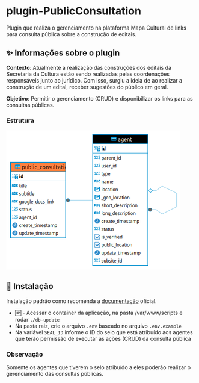 # plugin-PublicConsultation

Plugin que realiza o gerenciamento na plataforma Mapa Cultural de links para consulta pública sobre a construção de editais.

## ✨ Informações sobre o plugin

**Contexto**: Atualmente a realização das construções dos editais da Secretaria da Cultura estão sendo realizadas pelas coordenações responsáveis junto ao jurídico. Com isso, surgiu a ideia de ao realizar a construção de um edital, receber sugestões do público em geral.

**Objetivo**: Permitir o gerenciamento (CRUD) e disponibilizar os links para as consultas públicas.

### Estrutura

![db-structure](db-structure.png)

## 🚀 Instalação

Instalação padrão como recomenda a [documentação](https://mapasculturais.gitbook.io/documentacao-para-desenvolvedores/formacao-para-desenvolvedores/plugins) oficial.

- 🆙 - Acessar o container da aplicação, na pasta /var/www/scripts e rodar `./db-update`
- Na pasta raiz, crie o arquivo `.env` baseado no arquivo `.env.example`
- Na variável `SEAL_ID` informe o ID do selo que está atribuído aos agentes que terão permissão de executar as ações (CRUD) da consulta pública

### Observação

Somente os agentes que tiverem o selo atribuído a eles poderão realizar o gerenciamento das consultas públicas.
